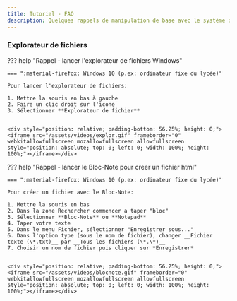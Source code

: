 ```yaml
---
title: Tutoriel - FAQ
description: Quelques rappels de manipulation de base avec le système d'exploitation Windows
---
```


### Explorateur de fichiers

??? help "Rappel - lancer l'explorateur de fichiers Windows"

    === ":material-firefox: Windows 10 (p.ex: ordinateur fixe du lycée)"
    
    Pour lancer l'explorateur de fichiers:
    
    1. Mettre la souris en bas à gauche
    2. Faire un clic droit sur l'icone
    3. Sélectionner **Explorateur de fichier**


    <div style="position: relative; padding-bottom: 56.25%; height: 0;"><iframe src="/assets/videos/explor.gif" frameborder="0" webkitallowfullscreen mozallowfullscreen allowfullscreen style="position: absolute; top: 0; left: 0; width: 100%; height: 100%;"></iframe></div>
    
    
??? help "Rappel - lancer le Bloc-Note pour creer un fichier html"

    === ":material-firefox: Windows 10 (p.ex: ordinateur fixe du lycée)"
    
    Pour créer un fichier avec le Bloc-Note:
    
    1. Mettre la souris en bas
    2. Dans la zone Rechercher commencer a taper "bloc"
    3. Sélectionner **Bloc-Note** ou **Notepad**
    4. Taper votre texte
    5. Dans le menu Fichier, sélectionner "Enregistrer sous..."
    6. Dans l'option type (sous le nom de fichier), changer __Fichier texte (\*.txt)__ par __Tous les fichiers (\*.\*)__
    7. Choisir un nom de fichier puis cliquer sur *Enregistrer*


    <div style="position: relative; padding-bottom: 56.25%; height: 0;"><iframe src="/assets/videos/blocnote.gif" frameborder="0" webkitallowfullscreen mozallowfullscreen allowfullscreen style="position: absolute; top: 0; left: 0; width: 100%; height: 100%;"></iframe></div>


<!--
    <div style="position: relative; padding-bottom: 56.25%; height: 0;"><iframe src="https://www.loom.com/embed/a61268f9fc514ca6b22da92fa1066715?sid=e31f121e-6aef-45d0-9532-4df302abe86f" frameborder="0" webkitallowfullscreen mozallowfullscreen allowfullscreen style="position: absolute; top: 0; left: 0; width: 100%; height: 100%;"></iframe></div>
-->

